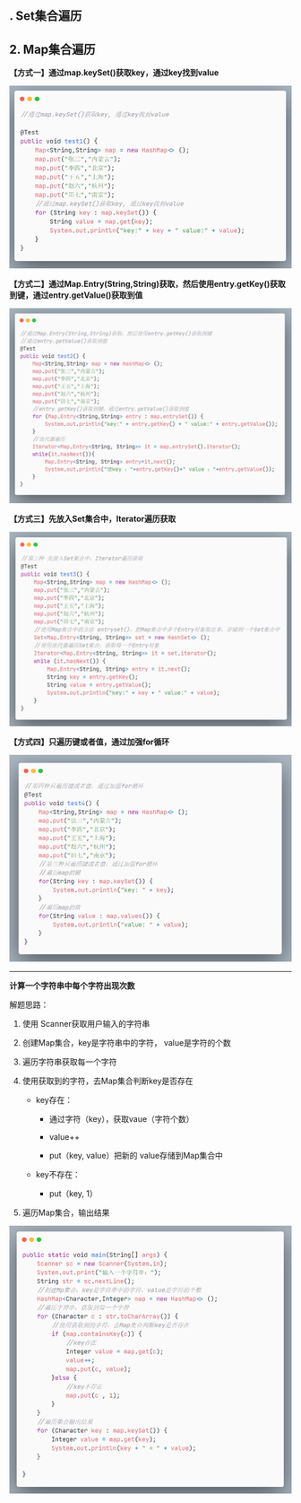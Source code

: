 ## . Set集合遍历



## 2. Map集合遍历

**【方式一】通过map.keySet()获取key，通过key找到value**

![](5-集合的遍历.assets/20200525110552.png)

**【方式二】通过Map.Entry(String,String)获取，然后使用entry.getKey()获取到键，通过entry.getValue()获取到值**

![](5-集合的遍历.assets/20200525111456.png)

**【方式三】先放入Set集合中，Iterator遍历获取**

![](5-集合的遍历.assets/20200525111943.png)

**【方式四】只遍历键或者值，通过加强for循环**

![](5-集合的遍历.assets/20200525112035.png)

----------------------------------------------------------------------------------

**计算一个字符串中每个字符出现次数**

解题思路：

1. 使用 Scanner获取用户输入的字符串  

2. 创建Map集合，key是字符串中的字符， value是字符的个数  

3. 遍历字符串获取每一个字符  

4. 使用获取到的字符，去Map集合判断key是否存在  

	- key存在：  

		- 通过字符（key），获取vaue（字符个数）  

		- value++  

		- put（key, value）把新的 value存储到Map集合中  

	- key不存在：  

		- put（key, 1）  

5. 遍历Map集合，输出结果

![](5-集合的遍历.assets/20200525114532.png) 